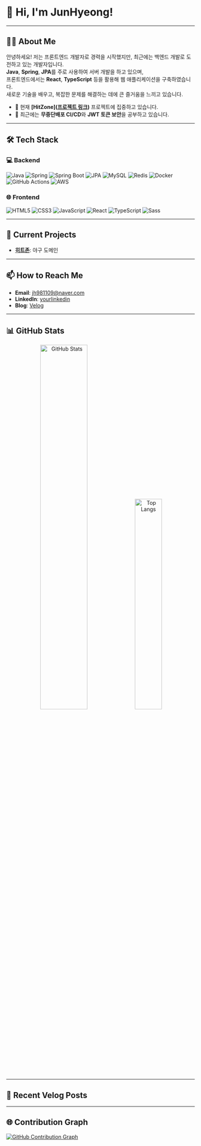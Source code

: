 # 👋 Hi, I'm JunHyeong!

---

## 👨‍💻 About Me
안녕하세요! 저는 프론트엔드 개발자로 경력을 시작했지만, 최근에는 백엔드 개발로 도전하고 있는 개발자입니다. <br/>
**Java**, **Spring**, **JPA**를 주로 사용하여 서버 개발을 하고 있으며, <br/>
프론트엔드에서는 **React**, **TypeScript** 등을 활용해 웹 애플리케이션을 구축하였습니다.<br/>
새로운 기술을 배우고, 복잡한 문제를 해결하는 데에 큰 즐거움을 느끼고 있습니다.

- 🔭 현재 **[HitZone]([프로젝트 링크](https://github.com/KUSITMS-30th-TEAM-A/backend))** 프로젝트에 집중하고 있습니다.
- 🌱 최근에는 **무중단배포 CI/CD**와 **JWT 토큰 보안**을 공부하고 있습니다.

---

## 🛠 Tech Stack

### 💻 Backend
![Java](https://img.shields.io/badge/Java-ED8B00?style=for-the-badge&logo=java&logoColor=white)
![Spring](https://img.shields.io/badge/Spring-6DB33F?style=for-the-badge&logo=spring&logoColor=white)
![Spring Boot](https://img.shields.io/badge/Spring%20Boot-6DB33F?style=for-the-badge&logo=spring-boot&logoColor=white)
![JPA](https://img.shields.io/badge/JPA-0078D7?style=for-the-badge&logo=hibernate&logoColor=white)
![MySQL](https://img.shields.io/badge/MySQL-4479A1?style=for-the-badge&logo=mysql&logoColor=white)
![Redis](https://img.shields.io/badge/Redis-DC382D?style=for-the-badge&logo=redis&logoColor=white)
![Docker](https://img.shields.io/badge/Docker-2496ED?style=for-the-badge&logo=docker&logoColor=white)
![GitHub Actions](https://img.shields.io/badge/GitHub%20Actions-2088FF?style=for-the-badge&logo=github-actions&logoColor=white)
![AWS](https://img.shields.io/badge/AWS-232F3E?style=for-the-badge&logo=amazon-aws&logoColor=white)

### 🌐 Frontend
![HTML5](https://img.shields.io/badge/HTML5-E34F26?style=for-the-badge&logo=html5&logoColor=white)
![CSS3](https://img.shields.io/badge/CSS3-1572B6?style=for-the-badge&logo=css3&logoColor=white)
![JavaScript](https://img.shields.io/badge/JavaScript-323330?style=for-the-badge&logo=javascript&logoColor=F7DF1E)
![React](https://img.shields.io/badge/React-20232A?style=for-the-badge&logo=react&logoColor=61DAFB)
![TypeScript](https://img.shields.io/badge/TypeScript-007ACC?style=for-the-badge&logo=typescript&logoColor=white)
![Sass](https://img.shields.io/badge/Sass-CC6699?style=for-the-badge&logo=sass&logoColor=white)


---

## 💼 Current Projects
- **[히트존](https://github.com/KUSITMS-30th-TEAM-A/backend)**: 야구 도메인


---

## 📫 How to Reach Me
- **Email**: [jh981109@naver.com](mailto:jh981109@naver.com)
- **LinkedIn**: [yourlinkedin](https://linkedin.com/in/yourusername)
- **Blog**: [Velog](https://velog.io/@juuuunny)

---

## 📊 GitHub Stats
<div align="center">
  <img src="https://github-readme-stats.vercel.app/api?username=juuuunny&show_icons=true&theme=radical" alt="GitHub Stats" width="50%"/>
  <img src="https://github-readme-stats.vercel.app/api/top-langs/?username=juuuunny&layout=compact&theme=radical" alt="Top Langs" width="38%"/>
</div>

---

## 📕 Recent Velog Posts
<!--START_SECTION:velog-->
<!--END_SECTION:velog-->

---

## 🌐 Contribution Graph
[![GitHub Contribution Graph](https://github-readme-activity-graph.cyclic.app/graph?username=yourusername&theme=react-dark)](https://github.com/ashutosh00710/github-readme-activity-graph)
